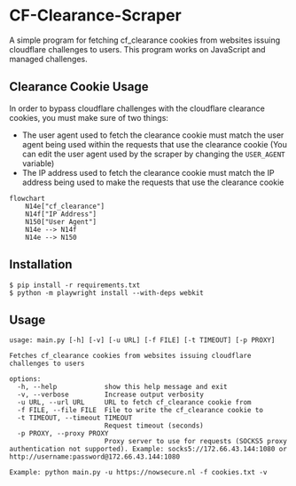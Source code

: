 # CF-Clearance-Scraper

A simple program for fetching cf_clearance cookies from websites issuing cloudflare challenges to users. This program works on JavaScript and managed challenges. 

## Clearance Cookie Usage
In order to bypass cloudflare challenges with the cloudflare clearance cookies, you must make sure of two things:

- The user agent used to fetch the clearance cookie must match the user agent being used within the requests that use the clearance cookie (You can edit the user agent used by the scraper by changing the ```USER_AGENT``` variable)
- The IP address used to fetch the clearance cookie must match the IP address being used to make the requests that use the clearance cookie

```mermaid
flowchart
	N14e["cf_clearance"]
	N14f["IP Address"]
	N150["User Agent"]
	N14e --> N14f
	N14e --> N150
```

## Installation

    $ pip install -r requirements.txt
    $ python -m playwright install --with-deps webkit


## Usage
```
usage: main.py [-h] [-v] [-u URL] [-f FILE] [-t TIMEOUT] [-p PROXY]

Fetches cf_clearance cookies from websites issuing cloudflare challenges to users

options:
  -h, --help            show this help message and exit
  -v, --verbose         Increase output verbosity
  -u URL, --url URL     URL to fetch cf_clearance cookie from
  -f FILE, --file FILE  File to write the cf_clearance cookie to
  -t TIMEOUT, --timeout TIMEOUT
                        Request timeout (seconds)
  -p PROXY, --proxy PROXY
                        Proxy server to use for requests (SOCKS5 proxy authentication not supported). Example: socks5://172.66.43.144:1080 or http://username:password@172.66.43.144:1080
```
```
Example: python main.py -u https://nowsecure.nl -f cookies.txt -v
```
